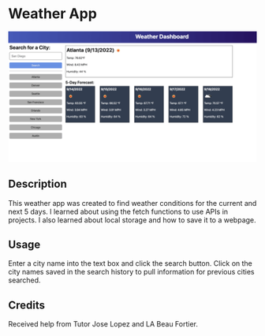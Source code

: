 # Weather App

![Alt text](/assets/mock-up.png "Screenshot of weather app website")

## Description

This weather app was created to find weather conditions for the current and next 5 days. I learned about using the fetch functions to use APIs in projects. I also learned about local storage and how to save it to a webpage.
## Usage

Enter a city name into the text box and click the search button. Click on the city names saved in the search history to pull information for previous cities searched.

## Credits

Received help from Tutor Jose Lopez and LA Beau Fortier.

